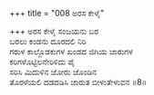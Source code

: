 +++
title = "008 ಅರಸ ಕೇಳೈ"

+++
ಅರಸ ಕೇಳೈ ಸಂಜಯನು ಬರ  
ಬರಲು ಕಂಡನು ದೂರದಲಿ ನಿರಿ  
ಗರುಳ ಕಾಲ್ದೊಡಕುಗಳ ಖಂಡದ ಜಿಗಿಯ ಜಾರುಗಳ  
ಕರಿಗಳೊಟ್ಟಿಲನೇರಿಳಿದು ಪೈ  
ಸರಿಸಿ ಮಿದುಳಿನ ಜೋರು ಜೊಂಡಿನ  
ತೊರಳೆಯಲಿ ದಡದಡಿಸಿ ಜಾರುತ ಬೀಳುತೇಳುವನ      ॥8॥